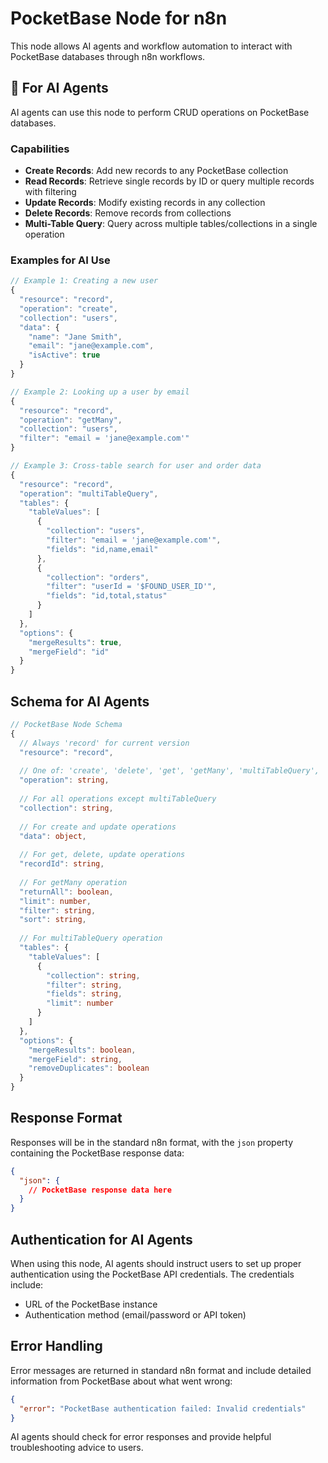 # PocketBase Node for n8n

This node allows AI agents and workflow automation to interact with PocketBase databases through n8n workflows.

## 🤖 For AI Agents

AI agents can use this node to perform CRUD operations on PocketBase databases.

### Capabilities

- **Create Records**: Add new records to any PocketBase collection
- **Read Records**: Retrieve single records by ID or query multiple records with filtering
- **Update Records**: Modify existing records in any collection
- **Delete Records**: Remove records from collections
- **Multi-Table Query**: Query across multiple tables/collections in a single operation

### Examples for AI Use

```javascript
// Example 1: Creating a new user
{
  "resource": "record",
  "operation": "create",
  "collection": "users",
  "data": {
    "name": "Jane Smith",
    "email": "jane@example.com",
    "isActive": true
  }
}

// Example 2: Looking up a user by email
{
  "resource": "record",
  "operation": "getMany",
  "collection": "users",
  "filter": "email = 'jane@example.com'"
}

// Example 3: Cross-table search for user and order data
{
  "resource": "record",
  "operation": "multiTableQuery",
  "tables": {
    "tableValues": [
      {
        "collection": "users",
        "filter": "email = 'jane@example.com'",
        "fields": "id,name,email"
      },
      {
        "collection": "orders",
        "filter": "userId = '$FOUND_USER_ID'",
        "fields": "id,total,status"
      }
    ]
  },
  "options": {
    "mergeResults": true,
    "mergeField": "id"
  }
}
```

## Schema for AI Agents

```typescript
// PocketBase Node Schema
{
  // Always 'record' for current version
  "resource": "record",
  
  // One of: 'create', 'delete', 'get', 'getMany', 'multiTableQuery', 'update'
  "operation": string,
  
  // For all operations except multiTableQuery
  "collection": string,
  
  // For create and update operations
  "data": object,
  
  // For get, delete, update operations
  "recordId": string,
  
  // For getMany operation
  "returnAll": boolean,
  "limit": number,
  "filter": string,
  "sort": string,
  
  // For multiTableQuery operation
  "tables": {
    "tableValues": [
      {
        "collection": string,
        "filter": string,
        "fields": string,
        "limit": number
      }
    ]
  },
  "options": {
    "mergeResults": boolean,
    "mergeField": string,
    "removeDuplicates": boolean
  }
}
```

## Response Format

Responses will be in the standard n8n format, with the `json` property containing the PocketBase response data:

```json
{
  "json": {
    // PocketBase response data here
  }
}
```

## Authentication for AI Agents

When using this node, AI agents should instruct users to set up proper authentication using the PocketBase API credentials. The credentials include:

- URL of the PocketBase instance
- Authentication method (email/password or API token)

## Error Handling

Error messages are returned in standard n8n format and include detailed information from PocketBase about what went wrong:

```json
{
  "error": "PocketBase authentication failed: Invalid credentials"
}
```

AI agents should check for error responses and provide helpful troubleshooting advice to users. 
